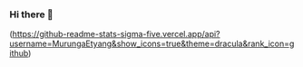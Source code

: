 ### Hi there 👋
(https://github-readme-stats-sigma-five.vercel.app/api?username=MurungaEtyang&show_icons=true&theme=dracula&rank_icon=github)
<!--
**MurungaEtyang/MurungaEtyang** is a ✨ _special_ ✨ repository because its `README.md` (this file) appears on your GitHub profile.

Here are some ideas to get you started:

- 🔭 I’m currently working on ...
- 🌱 I’m currently learning ...
- 👯 I’m looking to collaborate on ...
- 🤔 I’m looking for help with ...
- 💬 Ask me about ...
- 📫 How to reach me: ...
- 😄 Pronouns: ...
- ⚡ Fun fact: ...
-->
